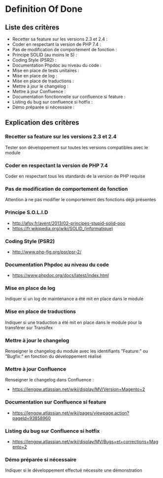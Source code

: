 # Definition Of Done #

## Liste des critères  ##
	
* Recetter sa feature sur les versions 2.3 et 2.4 :
* Coder en respectant la version de PHP 7.4 :
* Pas de modification de comportement de fonction :
* Principe SOLID (au moins le S) :
* Coding Style (PSR2) :
* Documentation Phpdoc au niveau du code :
* Mise en place de tests unitaires :
* Mise en place de log :
* Mise en place de traductions :
* Mettre à jour le changelog :
* Mettre à jour Confluence :
* Documentation fonctionnelle sur confluence si feature :
* Listing du bug sur confluence si hotfix :
* Démo préparée si nécessaire :
 	
## Explication des critères ##

### Recetter sa feature sur les versions 2.3 et 2.4 ###
Tester son développement sur toutes les versions compatibles avec le module

### Coder en respectant la version de PHP 7.4 ###
Coder en respectant tous les standards de la version de PHP requise

### Pas de modification de comportement de fonction ###
Attention à ne pas modifier le comportement des fonctions déjà présentes

### Principe S.O.L.I.D ###
* http://afsy.fr/avent/2013/02-principes-stupid-solid-poo
* https://fr.wikipedia.org/wiki/SOLID_(informatique)

### Coding Style (PSR2) ###
* http://www.php-fig.org/psr/psr-2/

### Documentation Phpdoc au niveau du code ###
* https://www.phpdoc.org/docs/latest/index.html

### Mise en place de log ###
Indiquer si un log de maintenance a été mit en place dans le module

### Mise en place de traductions ###
Indiquer si une traduction a été mit en place dans le module pour la transférer sur Transifex

### Mettre à jour le changelog ###
Renseigner le changelog du module avec les identifiants "Feature:" ou "Bugfix:" en fonction du développement réalisé

### Mettre à jour Confluence ###
Renseigner le changelog dans Confluence :
* https://lengow.atlassian.net/wiki/display/MV/Version+Magento+2

### Documentation sur Confluence si feature ###
* https://lengow.atlassian.net/wiki/pages/viewpage.action?pageId=93858960

### Listing du bug sur Confluence si hotfix ###
* https://lengow.atlassian.net/wiki/display/MV/Bugs+et+corrections+Magento+2

### Démo préparée si nécessaire ###
Indiquer si le développement effectué nécessite une démonstration 
